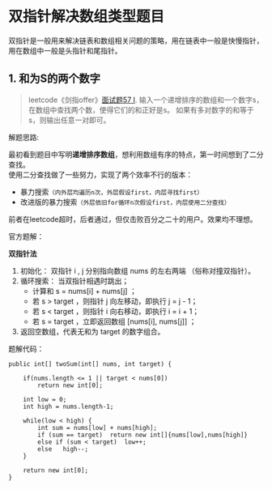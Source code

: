 # 双指针解决数组类型题目
双指针是一般用来解决链表和数组相关问题的策略，用在链表中一般是快慢指针，用在数组中一般是头指针和尾指针。

## 1. 和为S的两个数字
> leetcode《剑指offer》[面试题57 I](https://leetcode-cn.com/problems/he-wei-sde-liang-ge-shu-zi-lcof/submissions/).
> 输入一个递增排序的数组和一个数字s，在数组中查找两个数，使得它们的和正好是s。
> 如果有多对数字的和等于s，则输出任意一对即可。

解题思路:

最初看到题目中写明**递增排序数组**，想利用数组有序的特点，第一时间想到了二分查找。<br>
使用二分查找做了一些努力，实现了两个效率不行的版本：<br>
+ 暴力搜索`（内外层均遍历n次，外层假设first，内层寻找first）`
+ 改进版的暴力搜索`（外层依旧for循环n次假设first，内层使用二分查找）`

前者在leetcode超时，后者通过，但仅击败百分之二十的用户。效果均不理想。

官方题解：

**双指针法**

1. 初始化： 双指针 i , j 分别指向数组 nums 的左右两端 （俗称对撞双指针）。
2. 循环搜索： 当双指针相遇时跳出；
    + 计算和 s = nums[i] + nums[j] ；
    + 若 s > target ，则指针 j 向左移动，即执行 j = j - 1；
    + 若 s < target ，则指针 i 向右移动，即执行 i = i + 1；
    + 若 s = target ，立即返回数组 [nums[i], nums[j]] ；
3. 返回空数组，代表无和为 target 的数字组合。

题解代码：

    public int[] twoSum(int[] nums, int target) { 
        
        if(nums.length <= 1 || target < nums[0])
            return new int[0];
        
        int low = 0;
        int high = nums.length-1;

        while(low < high) {
            int sum = nums[low] + nums[high];
            if (sum == target)  return new int[]{nums[low],nums[high]}
            else if (sum < target)  low++;
            else   high--;
        }
        
        return new int[0];
    }



